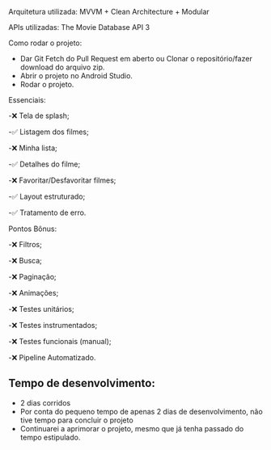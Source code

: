 Arquitetura utilizada: MVVM + Clean Architecture + Modular

APIs utilizadas: The Movie Database API 3

Como rodar o projeto:
* Dar Git Fetch do Pull Request em aberto ou Clonar o repositório/fazer download do arquivo zip.
* Abrir o projeto no Android Studio.
* Rodar o projeto.


Essenciais:

-❌ Tela de splash;

-✅ Listagem dos filmes;

-❌ Minha lista;

-✅ Detalhes do filme;

-❌ Favoritar/Desfavoritar filmes;

-✅ Layout estruturado;

-✅ Tratamento de erro.


Pontos Bônus:

-❌ Filtros; 

-❌ Busca;

-❌ Paginação;

-❌ Animações;

-❌ Testes unitários;

-❌ Testes instrumentados;

-❌ Testes funcionais (manual);

-❌ Pipeline Automatizado.


## Tempo de desenvolvimento:
* 2 dias corridos
* Por conta do pequeno tempo de apenas 2 dias de desenvolvimento, não tive tempo para concluir o projeto
* Continuarei a aprimorar o projeto, mesmo que já tenha passado do tempo estipulado.

